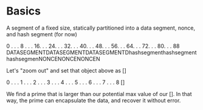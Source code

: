 # Basics

A segment of a fixed size, statically partitioned into a data segment, nonce, and hash segment (for now)

0 . . . 8 . . . 16. . . 24. . . 32. . . 40. . . 48. . . 56. . . 64. . . 72. . . 80. . . 88
DATASEGMENTDATASEGMENTDATASEGMENTDhashsegmenthashsegmenthashsegmenNONCENONCENONCEN

Let's "zoom out" and set that object above as []

0 . . . 1 . . . 2 . . . 3 . . . 4 . . . 5 . . . 6 . . . 7 . . . 8
[]

We find a prime that is larger than our potential max value of our []. In that way, the prime can encapsulate the data, and recover it without error.
